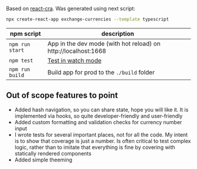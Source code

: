 Based on [react-cra](https://github.com/facebook/create-react-app). Was generated using next script:

```sh
npx create-react-app exchange-currencies --template typescript
```

| npm script      | description                                                                          |
| --------------- | ------------------------------------------------------------------------------------ |
| `npm run start` | App in the dev mode (with hot reload) on http://localhost:1668                       |
| `npm test`      | [Test in watch mode](https://facebook.github.io/create-react-app/docs/running-tests) |
| `npm run build` | Build app for prod to the `./build` folder                                           |

## Out of scope features to point

-   Added hash navigation, so you can share state, hope you will like it. It is implemented via hooks, so quite developer-friendly and user-friendly
-   Added custom formatting and validation checks for currency number input
-   I wrote tests for several important places, not for all the code. My intent is to show that coverage is just a number. Is often critical to test complex logic, rather than to imitate that everything is fine by covering with statically rendered components
-   Added simple theeming
